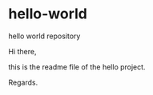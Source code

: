 # hello-world
hello world repository

Hi there,

this is the readme file of the hello project.

Regards.
